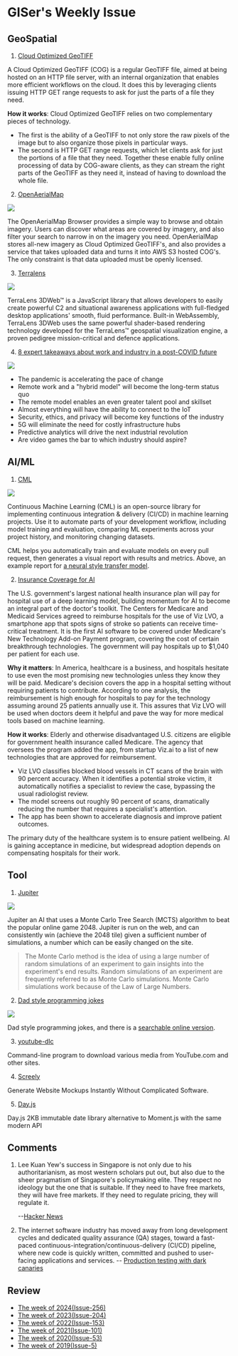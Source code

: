 # GISer's Weekly Issue

## GeoSpatial

1. [Cloud Optimized GeoTIFF](https://www.cogeo.org/)

A Cloud Optimized GeoTIFF (COG) is a regular GeoTIFF file, aimed at being hosted on an HTTP file server, with an internal organization that enables more efficient workflows on the cloud. It does this by leveraging clients issuing ​HTTP GET range requests to ask for just the parts of a file they need.

**How it works**: Cloud Optimized GeoTIFF relies on two complementary pieces of technology.

- The first is the ability of a GeoTIFF to not only store the raw pixels of the image but to also organize those pixels in particular ways.
- The second is HTTP GET range requests, which let clients ask for just the portions of a file that they need. Together these enable fully online processing of data by COG-aware clients, as they can stream the right parts of the GeoTIFF as they need it, instead of having to download the whole file.

2. [OpenAerialMap](https://openaerialmap.org/)

![](https://docs.openaerialmap.org/assets/graphics/content/browser/grid.png)

The OpenAerialMap Browser provides a simple way to browse and obtain imagery. Users can discover what areas are covered by imagery, and also filter your search to narrow in on the imagery you need. OpenAerialMap stores all-new imagery as Cloud Optimized GeoTIFF's, and also provides a service that takes uploaded data and turns it into AWS S3 hosted COG's. The only constraint is that data uploaded must be openly licensed.

3. [Terralens](https://www.kongsberggeospatial.com/)

![](https://www.kongsberggeospatial.com/templates/yootheme/cache/3dweb_airspaces_preview-17f9af3f.jpeg)

TerraLens 3DWeb™ is a JavaScript library that allows developers to easily create powerful C2 and situational awareness applications with full-fledged desktop applications' smooth, fluid performance. Built-in WebAssembly, TerraLens 3DWeb uses the same powerful shader-based rendering technology developed for the TerraLens™ geospatial visualization engine, a proven pedigree mission-critical and defence applications.

4. [8 expert takeaways about work and industry in a post-COVID future](https://sensorup.com/8-expert-takeaways-about-work-and-industry-in-a-post-covid-future/)

![](https://sensorup.com/wp-content/uploads/2020/09/digital-tech-webinar-blog-recap-image.jpg)

- The pandemic is accelerating the pace of change
- Remote work and a "hybrid model" will become the long-term status quo
- The remote model enables an even greater talent pool and skillset
- Almost everything will have the ability to connect to the IoT
- Security, ethics, and privacy will become key functions of the industry
- 5G will eliminate the need for costly infrastructure hubs
- Predictive analytics will drive the next industrial revolution
- Are video games the bar to which industry should aspire?

## AI/ML

1. [CML](https://github.com/iterative/cml)

![](https://github.com/iterative/cml/raw/master/imgs/github_cloud_case_lessshadow.png)

Continuous Machine Learning (CML) is an open-source library for implementing continuous integration & delivery (CI/CD) in machine learning projects. Use it to automate parts of your development workflow, including model training and evaluation, comparing ML experiments across your project history, and monitoring changing datasets.

CML helps you automatically train and evaluate models on every pull request, then generates a visual report with results and metrics. Above, an example report for [a neural style transfer model](https://github.com/iterative/cml_cloud_case).

2. [Insurance Coverage for AI](https://blog.deeplearning.ai/blog/the-batch-training-1-trillion-parameters-medical-ai-gets-a-shot-in-the-arm-does-bert-have-common-sense-revitalizing-chess)

The U.S. government's largest national health insurance plan will pay for hospital use of a deep learning model, building momentum for AI to become an integral part of the doctor's toolkit. The Centers for Medicare and Medicaid Services agreed to reimburse hospitals for the use of Viz LVO, a smartphone app that spots signs of stroke so patients can receive time-critical treatment. It is the first AI software to be covered under Medicare's New Technology Add-on Payment program, covering the cost of certain breakthrough technologies. The government will pay hospitals up to \$1,040 per patient for each use.

**Why it matters**: In America, healthcare is a business, and hospitals hesitate to use even the most promising new technologies unless they know they will be paid. Medicare's decision covers the app in a hospital setting without requiring patients to contribute. According to one analysis, the reimbursement is high enough for hospitals to pay for the technology assuming around 25 patients annually use it. This assures that Viz LVO will be used when doctors deem it helpful and pave the way for more medical tools based on machine learning.

**How it works**: Elderly and otherwise disadvantaged U.S. citizens are eligible for government health insurance called Medicare. The agency that oversees the program added the app, from startup Viz.ai to a list of new technologies that are approved for reimbursement.

- Viz LVO classifies blocked blood vessels in CT scans of the brain with 90 percent accuracy. When it identifies a potential stroke victim, it automatically notifies a specialist to review the case, bypassing the usual radiologist review.
- The model screens out roughly 90 percent of scans, dramatically reducing the number that requires a specialist's attention.
- The app has been shown to accelerate diagnosis and improve patient outcomes.

The primary duty of the healthcare system is to ensure patient wellbeing. AI is gaining acceptance in medicine, but widespread adoption depends on compensating hospitals for their work.

## Tool

1. [Jupiter](https://github.com/xtrp/jupiter)

![](https://github.com/xtrp/jupiter/raw/master/demo-image.png)

Jupiter an AI that uses a Monte Carlo Tree Search (MCTS) algorithm to beat the popular online game 2048. Jupiter is run on the web, and can consistently win (achieve the 2048 tile) given a sufficient number of simulations, a number which can be easily changed on the site.

> The Monte Carlo method is the idea of using a large number of random simulations of an experiment to gain insights into the experiment's end results. Random simulations of an experiment are frequently referred to as Monte Carlo simulations. Monte Carlo simulations work because of the Law of Large Numbers.

2. [Dad style programming jokes](https://github.com/wesbos/dad-jokes)

![](https://private.xtrp.io/projects/DailyDeveloperJokes/public_image_server/images/5e1259ab8700f.png)

Dad style programming jokes, and there is a [searchable online version](https://dailydeveloperjokes.github.io/).

3. [youtube-dlc](https://github.com/blackjack4494/youtube-dlc)

Command-line program to download various media from YouTube.com and other sites.

4. [Screely](https://camo.githubusercontent.com/b89158323452d461f49fcbbf90e31ed77b412d55/68747470733a2f2f7777772e77616e67626173652e636f6d2f626c6f67696d672f61737365742f3230323030392f6267323032303039313332332e6a7067)

Generate Website Mockups Instantly Without Complicated Software.

5. [Day.js](https://github.com/iamkun/dayjs)

Day.js 2KB immutable date library alternative to Moment.js with the same modern API

## Comments

1. Lee Kuan Yew's success in Singapore is not only due to his authoritarianism, as most western scholars put out, but also due to the sheer pragmatism of Singapore's policymaking elite. They respect no ideology but the one that is suitable. If they need to have free markets, they will have free markets. If they need to regulate pricing, they will regulate it.

   --[Hacker News](https://news.ycombinator.com/item?id=24382427)

2. The internet software industry has moved away from long development cycles and dedicated quality assurance (QA) stages, toward a fast-paced continuous-integration/continuous-delivery (CI/CD) pipeline, where new code is quickly written, committed and pushed to user-facing applications and services.
   -- [Production testing with dark canaries](https://engineering.linkedin.com/blog/2020/production-testing-with-dark-canaries)

## Review

- [The week of 2024(Issue-256)](../2024/issue-256.md)
- [The week of 2023(Issue-204)](../2023/issue-204.md)
- [The week of 2022(Issue-153)](../2022/issue-153.md)
- [The week of 2021(Issue-101)](../2021/issue-101.md)
- [The week of 2020(Issue-53)](../2020/issue-53.md)
- [The week of 2019(Issue-5)](../2019/issue-5.md)
